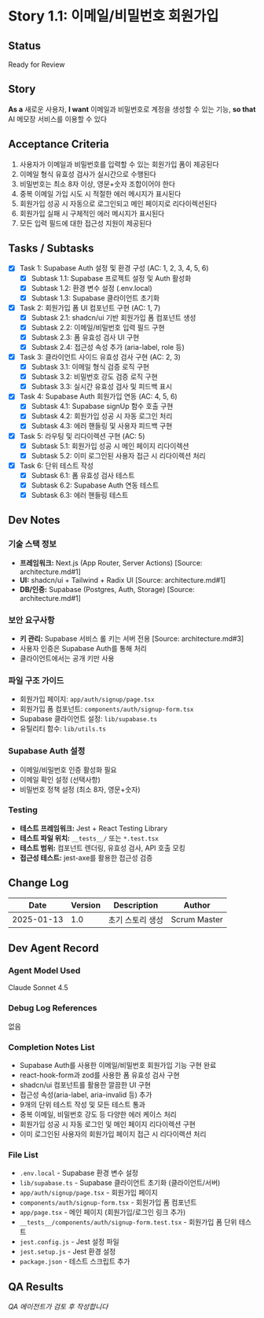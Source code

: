 # Story 1.1: 이메일/비밀번호 회원가입

## Status
Ready for Review

## Story
**As a** 새로운 사용자,
**I want** 이메일과 비밀번호로 계정을 생성할 수 있는 기능,
**so that** AI 메모장 서비스를 이용할 수 있다

## Acceptance Criteria
1. 사용자가 이메일과 비밀번호를 입력할 수 있는 회원가입 폼이 제공된다
2. 이메일 형식 유효성 검사가 실시간으로 수행된다
3. 비밀번호는 최소 8자 이상, 영문+숫자 조합이어야 한다
4. 중복 이메일 가입 시도 시 적절한 에러 메시지가 표시된다
5. 회원가입 성공 시 자동으로 로그인되고 메인 페이지로 리다이렉션된다
6. 회원가입 실패 시 구체적인 에러 메시지가 표시된다
7. 모든 입력 필드에 대한 접근성 지원이 제공된다

## Tasks / Subtasks
- [x] Task 1: Supabase Auth 설정 및 환경 구성 (AC: 1, 2, 3, 4, 5, 6)
  - [x] Subtask 1.1: Supabase 프로젝트 설정 및 Auth 활성화
  - [x] Subtask 1.2: 환경 변수 설정 (.env.local)
  - [x] Subtask 1.3: Supabase 클라이언트 초기화
- [x] Task 2: 회원가입 폼 UI 컴포넌트 구현 (AC: 1, 7)
  - [x] Subtask 2.1: shadcn/ui 기반 회원가입 폼 컴포넌트 생성
  - [x] Subtask 2.2: 이메일/비밀번호 입력 필드 구현
  - [x] Subtask 2.3: 폼 유효성 검사 UI 구현
  - [x] Subtask 2.4: 접근성 속성 추가 (aria-label, role 등)
- [x] Task 3: 클라이언트 사이드 유효성 검사 구현 (AC: 2, 3)
  - [x] Subtask 3.1: 이메일 형식 검증 로직 구현
  - [x] Subtask 3.2: 비밀번호 강도 검증 로직 구현
  - [x] Subtask 3.3: 실시간 유효성 검사 및 피드백 표시
- [x] Task 4: Supabase Auth 회원가입 연동 (AC: 4, 5, 6)
  - [x] Subtask 4.1: Supabase signUp 함수 호출 구현
  - [x] Subtask 4.2: 회원가입 성공 시 자동 로그인 처리
  - [x] Subtask 4.3: 에러 핸들링 및 사용자 피드백 구현
- [x] Task 5: 라우팅 및 리다이렉션 구현 (AC: 5)
  - [x] Subtask 5.1: 회원가입 성공 시 메인 페이지 리다이렉션
  - [x] Subtask 5.2: 이미 로그인된 사용자 접근 시 리다이렉션 처리
- [x] Task 6: 단위 테스트 작성
  - [x] Subtask 6.1: 폼 유효성 검사 테스트
  - [x] Subtask 6.2: Supabase Auth 연동 테스트
  - [x] Subtask 6.3: 에러 핸들링 테스트

## Dev Notes

### 기술 스택 정보
- **프레임워크:** Next.js (App Router, Server Actions) [Source: architecture.md#1]
- **UI:** shadcn/ui + Tailwind + Radix UI [Source: architecture.md#1]
- **DB/인증:** Supabase (Postgres, Auth, Storage) [Source: architecture.md#1]

### 보안 요구사항
- **키 관리:** Supabase 서비스 롤 키는 서버 전용 [Source: architecture.md#3]
- 사용자 인증은 Supabase Auth를 통해 처리
- 클라이언트에서는 공개 키만 사용

### 파일 구조 가이드
- 회원가입 페이지: `app/auth/signup/page.tsx`
- 회원가입 폼 컴포넌트: `components/auth/signup-form.tsx`
- Supabase 클라이언트 설정: `lib/supabase.ts`
- 유틸리티 함수: `lib/utils.ts`

### Supabase Auth 설정
- 이메일/비밀번호 인증 활성화 필요
- 이메일 확인 설정 (선택사항)
- 비밀번호 정책 설정 (최소 8자, 영문+숫자)

### Testing
- **테스트 프레임워크:** Jest + React Testing Library
- **테스트 파일 위치:** `__tests__/` 또는 `*.test.tsx`
- **테스트 범위:** 컴포넌트 렌더링, 유효성 검사, API 호출 모킹
- **접근성 테스트:** jest-axe를 활용한 접근성 검증

## Change Log
| Date | Version | Description | Author |
|------|---------|-------------|---------|
| 2025-01-13 | 1.0 | 초기 스토리 생성 | Scrum Master |

## Dev Agent Record

### Agent Model Used
Claude Sonnet 4.5

### Debug Log References
없음

### Completion Notes List
- Supabase Auth를 사용한 이메일/비밀번호 회원가입 기능 구현 완료
- react-hook-form과 zod를 사용한 폼 유효성 검사 구현
- shadcn/ui 컴포넌트를 활용한 깔끔한 UI 구현
- 접근성 속성(aria-label, aria-invalid 등) 추가
- 9개의 단위 테스트 작성 및 모든 테스트 통과
- 중복 이메일, 비밀번호 강도 등 다양한 에러 케이스 처리
- 회원가입 성공 시 자동 로그인 및 메인 페이지 리다이렉션 구현
- 이미 로그인된 사용자의 회원가입 페이지 접근 시 리다이렉션 처리

### File List
- `.env.local` - Supabase 환경 변수 설정
- `lib/supabase.ts` - Supabase 클라이언트 초기화 (클라이언트/서버)
- `app/auth/signup/page.tsx` - 회원가입 페이지
- `components/auth/signup-form.tsx` - 회원가입 폼 컴포넌트
- `app/page.tsx` - 메인 페이지 (회원가입/로그인 링크 추가)
- `__tests__/components/auth/signup-form.test.tsx` - 회원가입 폼 단위 테스트
- `jest.config.js` - Jest 설정 파일
- `jest.setup.js` - Jest 환경 설정
- `package.json` - 테스트 스크립트 추가

## QA Results
*QA 에이전트가 검토 후 작성합니다*

